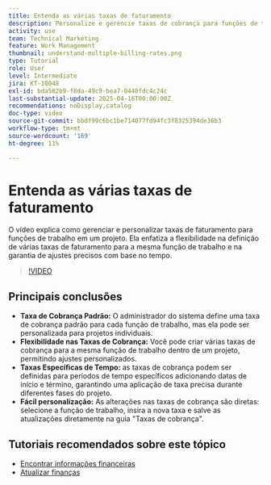 ```yaml
---
title: Entenda as várias taxas de faturamento
description: Personalize e gerencie taxas de cobrança para funções de trabalho no nível do projeto.
activity: use
team: Technical Marketing
feature: Work Management
thumbnail: understand-multiple-billing-rates.png
type: Tutorial
role: User
level: Intermediate
jira: KT-10048
exl-id: bda562b9-f8da-49c9-bea7-0440fdc4c24c
last-substantial-update: 2025-04-16T00:00:00Z
recommendations: noDisplay,catalog
doc-type: video
source-git-commit: bbdf99c6bc1be714077fd94fc3f8325394de36b3
workflow-type: tm+mt
source-wordcount: '169'
ht-degree: 11%

---
```



# Entenda as várias taxas de faturamento

O vídeo explica como gerenciar e personalizar taxas de faturamento para funções de trabalho em um projeto. &#x200B;Ela enfatiza a flexibilidade na definição de várias taxas de faturamento para a mesma função de trabalho e na garantia de ajustes precisos com base no tempo. &#x200B;


>[!VIDEO](https://video.tv.adobe.com/v/3457652/?quality=12&learn=on&enablevpops=1)

## Principais conclusões


* **Taxa de Cobrança Padrão:** O administrador do sistema define uma taxa de cobrança padrão para cada função de trabalho, mas ela pode ser personalizada para projetos individuais. &#x200B;
* **Flexibilidade nas Taxas de Cobrança:** Você pode criar várias taxas de cobrança para a mesma função de trabalho dentro de um projeto, permitindo ajustes personalizados. &#x200B;
* **Taxas Específicas de Tempo:** as taxas de cobrança podem ser definidas para períodos de tempo específicos adicionando datas de início e término, garantindo uma aplicação de taxa precisa durante diferentes fases do projeto. &#x200B;
* **Fácil personalização:** As alterações nas taxas de cobrança são diretas: selecione a função de trabalho, insira a nova taxa e salve as atualizações diretamente na guia &quot;Taxas de cobrança&quot;. &#x200B;

## Tutoriais recomendados sobre este tópico

* [Encontrar informações financeiras](/help/manage-work/project-finances/find-financial-information.md)
* [Atualizar finanças](/help/manage-work/project-finances/update-and-review-finances.md)
  <!--* [Understand multiple billing rates](/help/manage-work/project-finances/multiple-billing-rates.md)-->

